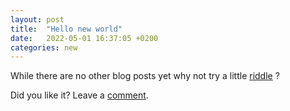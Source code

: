 ```yaml
---
layout: post
title:  "Hello new world"
date:   2022-05-01 16:37:05 +0200
categories: new
---
```


While there are no other blog posts yet why not try a little [riddle](https://riddle.johannsn.com) ?

Did you like it? Leave a [comment](https://github.com/JuanJakobo/JuanJakobo.github.io/issues/1).

